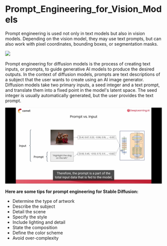 # Prompt_Engineering_for_Vision_Models
Prompt engineering is used not only in text models but also in vision models. Depending on the vision model, they may use text prompts, but can also work with pixel coordinates, bounding boxes, or segmentation masks.

![](https://encrypted-tbn0.gstatic.com/images?q=tbn:ANd9GcTkq4KRHz_FBMATU1b69VhM2HgqoaaLkCLCqw&usqp=CAU)

Prompt engineering for diffusion models is the process of creating text inputs, or prompts, to guide generative AI models to produce the desired outputs. In the context of diffusion models, prompts are text descriptions of a subject that the user wants to create using an AI image generator. Diffusion models take two primary inputs, a seed integer and a text prompt, and translate them into a fixed point in the model's latent space. The seed integer is usually automatically generated, but the user provides the text prompt.

![](https://github.com/ritwiks9635/Prompt_Engineering_for_Vision_Models/blob/main/Screenshot_20240509-122730_Chrome.jpg)

**Here are some tips for prompt engineering for Stable Diffusion:**
- Determine the type of artwork
- Describe the subject
- Detail the scene
- Specify the style
- Include lighting and detail
- State the composition
- Define the color scheme
- Avoid over-complexity 


